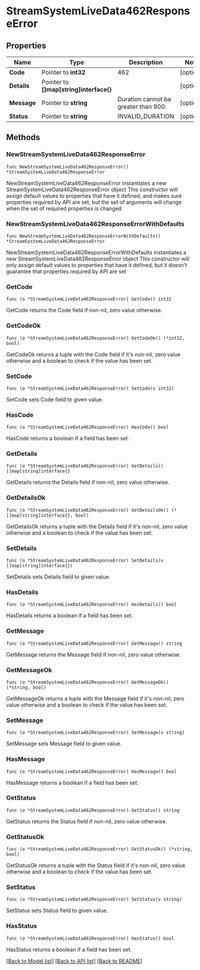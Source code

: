 # StreamSystemLiveData462ResponseError

## Properties

Name | Type | Description | Notes
------------ | ------------- | ------------- | -------------
**Code** | Pointer to **int32** | 462 | [optional] 
**Details** | Pointer to **[]map[string]interface{}** |  | [optional] 
**Message** | Pointer to **string** | Duration cannot be greater than 900. | [optional] 
**Status** | Pointer to **string** | INVALID_DURATION | [optional] 

## Methods

### NewStreamSystemLiveData462ResponseError

`func NewStreamSystemLiveData462ResponseError() *StreamSystemLiveData462ResponseError`

NewStreamSystemLiveData462ResponseError instantiates a new StreamSystemLiveData462ResponseError object
This constructor will assign default values to properties that have it defined,
and makes sure properties required by API are set, but the set of arguments
will change when the set of required properties is changed

### NewStreamSystemLiveData462ResponseErrorWithDefaults

`func NewStreamSystemLiveData462ResponseErrorWithDefaults() *StreamSystemLiveData462ResponseError`

NewStreamSystemLiveData462ResponseErrorWithDefaults instantiates a new StreamSystemLiveData462ResponseError object
This constructor will only assign default values to properties that have it defined,
but it doesn't guarantee that properties required by API are set

### GetCode

`func (o *StreamSystemLiveData462ResponseError) GetCode() int32`

GetCode returns the Code field if non-nil, zero value otherwise.

### GetCodeOk

`func (o *StreamSystemLiveData462ResponseError) GetCodeOk() (*int32, bool)`

GetCodeOk returns a tuple with the Code field if it's non-nil, zero value otherwise
and a boolean to check if the value has been set.

### SetCode

`func (o *StreamSystemLiveData462ResponseError) SetCode(v int32)`

SetCode sets Code field to given value.

### HasCode

`func (o *StreamSystemLiveData462ResponseError) HasCode() bool`

HasCode returns a boolean if a field has been set.

### GetDetails

`func (o *StreamSystemLiveData462ResponseError) GetDetails() []map[string]interface{}`

GetDetails returns the Details field if non-nil, zero value otherwise.

### GetDetailsOk

`func (o *StreamSystemLiveData462ResponseError) GetDetailsOk() (*[]map[string]interface{}, bool)`

GetDetailsOk returns a tuple with the Details field if it's non-nil, zero value otherwise
and a boolean to check if the value has been set.

### SetDetails

`func (o *StreamSystemLiveData462ResponseError) SetDetails(v []map[string]interface{})`

SetDetails sets Details field to given value.

### HasDetails

`func (o *StreamSystemLiveData462ResponseError) HasDetails() bool`

HasDetails returns a boolean if a field has been set.

### GetMessage

`func (o *StreamSystemLiveData462ResponseError) GetMessage() string`

GetMessage returns the Message field if non-nil, zero value otherwise.

### GetMessageOk

`func (o *StreamSystemLiveData462ResponseError) GetMessageOk() (*string, bool)`

GetMessageOk returns a tuple with the Message field if it's non-nil, zero value otherwise
and a boolean to check if the value has been set.

### SetMessage

`func (o *StreamSystemLiveData462ResponseError) SetMessage(v string)`

SetMessage sets Message field to given value.

### HasMessage

`func (o *StreamSystemLiveData462ResponseError) HasMessage() bool`

HasMessage returns a boolean if a field has been set.

### GetStatus

`func (o *StreamSystemLiveData462ResponseError) GetStatus() string`

GetStatus returns the Status field if non-nil, zero value otherwise.

### GetStatusOk

`func (o *StreamSystemLiveData462ResponseError) GetStatusOk() (*string, bool)`

GetStatusOk returns a tuple with the Status field if it's non-nil, zero value otherwise
and a boolean to check if the value has been set.

### SetStatus

`func (o *StreamSystemLiveData462ResponseError) SetStatus(v string)`

SetStatus sets Status field to given value.

### HasStatus

`func (o *StreamSystemLiveData462ResponseError) HasStatus() bool`

HasStatus returns a boolean if a field has been set.


[[Back to Model list]](../README.md#documentation-for-models) [[Back to API list]](../README.md#documentation-for-api-endpoints) [[Back to README]](../README.md)


